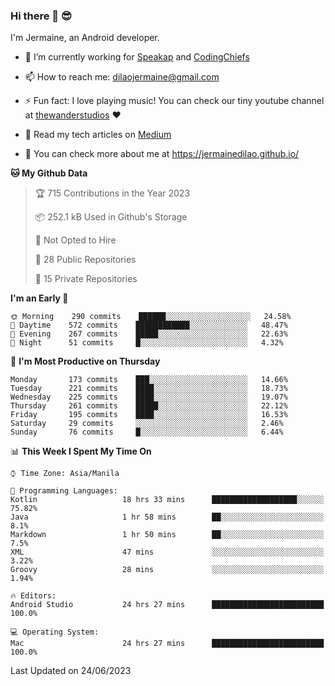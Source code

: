 ### Hi there 👋 😎
I'm Jermaine, an Android developer.

- 🔭 I’m currently working for [Speakap](https://www.speakap.com/) and [CodingChiefs](https://codingchiefs.com/en/)

- 📫 How to reach me: dilaojermaine@gmail.com

- ⚡ Fun fact: I love playing music! You can check our tiny youtube channel at [thewanderstudios](https://www.youtube.com/thewanderstudios) ♥️

- 📖 Read my tech articles on [Medium](https://jermainedilao.medium.com/)

- 👀 You can check more about me at https://jermainedilao.github.io/

<!--
**jermainedilao/jermainedilao** is a ✨ _special_ ✨ repository because its `README.md` (this file) appears on your GitHub profile.

Here are some ideas to get you started:

- 🔭 I’m currently working on ...
- 🌱 I’m currently learning ...
- 👯 I’m looking to collaborate on ...
- 🤔 I’m looking for help with ...
- 💬 Ask me about ...
- 📫 How to reach me: ...
- 😄 Pronouns: ...
- ⚡ Fun fact: ...
-->

<!--START_SECTION:waka-->
**🐱 My Github Data** 

> 🏆 715 Contributions in the Year 2023
 > 
> 📦 252.1 kB Used in Github's Storage 
 > 
> 🚫 Not Opted to Hire
 > 
> 📜 28 Public Repositories 
 > 
> 🔑 15 Private Repositories  
 > 
**I'm an Early 🐤** 

```text
🌞 Morning    290 commits    ██████░░░░░░░░░░░░░░░░░░░   24.58% 
🌆 Daytime    572 commits    ████████████░░░░░░░░░░░░░   48.47% 
🌃 Evening    267 commits    █████░░░░░░░░░░░░░░░░░░░░   22.63% 
🌙 Night      51 commits     █░░░░░░░░░░░░░░░░░░░░░░░░   4.32%

```
📅 **I'm Most Productive on Thursday** 

```text
Monday       173 commits    ███░░░░░░░░░░░░░░░░░░░░░░   14.66% 
Tuesday      221 commits    ████░░░░░░░░░░░░░░░░░░░░░   18.73% 
Wednesday    225 commits    ████░░░░░░░░░░░░░░░░░░░░░   19.07% 
Thursday     261 commits    █████░░░░░░░░░░░░░░░░░░░░   22.12% 
Friday       195 commits    ████░░░░░░░░░░░░░░░░░░░░░   16.53% 
Saturday     29 commits     ░░░░░░░░░░░░░░░░░░░░░░░░░   2.46% 
Sunday       76 commits     █░░░░░░░░░░░░░░░░░░░░░░░░   6.44%

```


📊 **This Week I Spent My Time On** 

```text
⌚︎ Time Zone: Asia/Manila

💬 Programming Languages: 
Kotlin                   18 hrs 33 mins      ███████████████████░░░░░░   75.82% 
Java                     1 hr 58 mins        ██░░░░░░░░░░░░░░░░░░░░░░░   8.1% 
Markdown                 1 hr 50 mins        ██░░░░░░░░░░░░░░░░░░░░░░░   7.5% 
XML                      47 mins             ░░░░░░░░░░░░░░░░░░░░░░░░░   3.22% 
Groovy                   28 mins             ░░░░░░░░░░░░░░░░░░░░░░░░░   1.94%

🔥 Editors: 
Android Studio           24 hrs 27 mins      █████████████████████████   100.0%

💻 Operating System: 
Mac                      24 hrs 27 mins      █████████████████████████   100.0%

```


 Last Updated on 24/06/2023
<!--END_SECTION:waka-->
